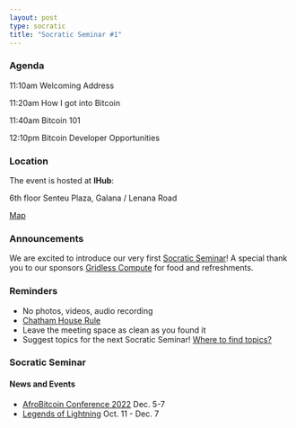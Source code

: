 ```yaml
---
layout: post
type: socratic
title: "Socratic Seminar #1"
---
```


### Agenda

11:10am Welcoming Address

11:20am How I got into Bitcoin

11:40am Bitcoin 101

12:10pm Bitcoin Developer Opportunities

### Location

The event is hosted at **IHub**:

6th floor Senteu Plaza,
Galana / Lenana Road

[Map](https://www.google.com/maps/place/iHub/@-1.2891199,36.7809786,17z/data=!3m1!4b1!4m5!3m4!1s0x182f109996536c39:0x4eb6d6e1e16b4153!8m2!3d-1.2891199!4d36.7831673)  


### Announcements

We are excited to introduce our very first [Socratic Seminar](/about)! A special thank you to our 
sponsors [Gridless Compute](https://gridlesscompute.com/) for food and refreshments.

### Reminders

   - No photos, videos, audio recording
   - [Chatham House Rule](https://www.chathamhouse.org/about-us/chatham-house-rule)
   - Leave the meeting space as clean as you found it
   - Suggest topics for the next Socratic Seminar! [Where to find topics?](/about/find-topics)

### Socratic Seminar

#### News and Events

  - [AfroBitcoin Conference 2022](https://www.afrobitcoin.org/) Dec. 5-7
  - [Legends of Lightning](https://makers.bolt.fun/tournaments/1/overview) Oct. 11 - Dec. 7